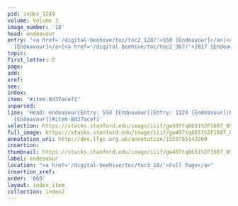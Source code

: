 ```yaml
---
pid: index_1249
volume: Volume 3
image_number: '18'
head: endeavour
entry: "<a href='/digital-beehive/toc/toc2_128/'>550 [Endeavour]</a>|<a href='/digital-beehive/toc/toc2_258/'>1324
  [Endeavour]</a>|<a href='/digital-beehive/toc/toc2_367/'>2017 [Endeavour]</a>"
topic: 
first_letter: E
page: 
add: 
xref: 
see: 
index: 
item: "#item-8d37acef1"
unparsed: 
line: 'Head: endeavour|Entry: 550 [Endeavour]|Entry: 1324 [Endeavour]|Entry: 2017
  [Endeavour]|#item-8d37acef1'
selection: https://stacks.stanford.edu/image/iiif/gw497tq8651%2F1607_0961/1811,1080,783,134/full/0/default.jpg
full_image: https://stacks.stanford.edu/image/iiif/gw497tq8651%2F1607_0961/full/full/0/default.jpg
annotation_uri: http://dev.llgc.org.uk/annotation/1559755143269
insertion: 
thumbnail: https://stacks.stanford.edu/image/iiif/gw497tq8651%2F1607_0961/1811,1080,783,134/150,/0/default.jpg
label: endeavour
location: "<a href='/digital-beehive/toc/toc3_18/'>Full Page</a>"
insertion_xref: 
order: '069'
layout: index_item
collection: index2
---
```


